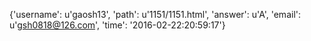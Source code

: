 {'username': u'gaosh13', 'path': u'1151/1151.html', 'answer': u'A', 'email': u'gsh0818@126.com', 'time': '2016-02-22:20:59:17'}